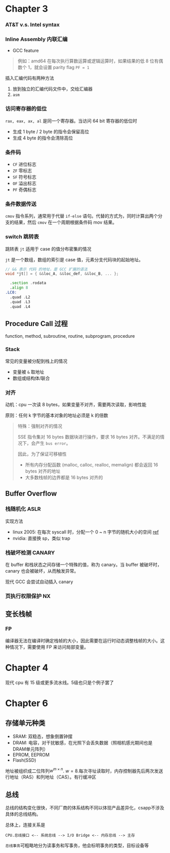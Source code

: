 # Chapter 3
### AT&T v.s. Intel syntax
### Inline Assembly 内联汇编
- GCC feature

> 例如：amd64 在每次执行算数运算或逻辑运算时，如果结果的低 8 位有偶数个 1，就会设置 parity flag `PF = 1`

插入汇编代码有两种方法
1. 放到独立的汇编代码文件中，交给汇编器
2. `asm`

### 访问寄存器的低位
`rax, eax, ax, al` 是同一个寄存器。当访问 64 bit 寄存器的低位时
- 生成 1 byte / 2 byte 的指令会保留高位
- 生成 4 byte 的指令会清除高位

### 条件码
- `CF` 进位标志
- `ZF` 零标志
- `SF` 符号标志
- `OF` 溢出标志
- `PF` 奇偶标志

### 条件数据传送
`cmov` 指令系列，通常用于代替 `if-else` 语句。代替的方式为，同时计算出两个分支的结果，然后 `cmov` 在一个周期根据条件码 mov 结果。

### switch 跳转表
跳转表 `jt` 适用于 case 的值分布密集的情况

`jt` 是一个数组，数组的索引是 case 值，元素分支代码块的起始地址。

```c
// && 表示 代码 的地址，是 GCC 扩展的语法
void *jt[] = { &&loc_A, &&loc_def, &&loc_B, ... };
```

```asm
  .section .rodata
  .align 8
.LC0:
  .quad .L2
  .quad .L3
  .quad .L4  
```

## Procedure Call 过程
function, method, subroutine, routine, subprogram, procedure

### Stack 
常见的变量被分配到栈上的情况
- 变量被 `&` 取地址
- 数组或结构体/联合

### 对齐
动机：cpu 一次读 8 bytes，如果变量不对齐，需要两次读取，影响性能

原则：任何 k 字节的基本对象的地址必须是 k 的倍数

> 特殊：强制对齐的情况
>
> SSE 指令集对 16 bytes 数据块进行操作，要求 16 bytes 对齐。不满足的情况下，会产生 `bus error`。
>
> 因此，为了保证可移植性
> - 所有内存分配函数 (malloc, calloc, realloc, memalign) 都会返回 16 bytes 对齐的地址
> - 大多数栈帧的边界都是 16 bytes 对齐的

## Buffer Overflow
### 栈随机化 ASLR
实现方法
- linux 2005: 在每次 syscall 时，分配一个 0 ~ n 字节的随机大小的空间 [ref](https://blog.csdn.net/tugouxp/article/details/122766845)
- nvidia: 直接换 sp，类似 trap

### 栈破坏检测 CANARY
在 buffer 和栈状态之间存储一个特殊的值，称为 canary。当 buffer 被破坏时，canary 也会被破坏，从而触发异常。

现代 GCC 会尝试自动插入 canary

### 页执行权限保护 NX


## 变长栈帧
### FP
编译器无法在编译时确定栈帧的大小，因此需要在运行时动态调整栈帧的大小。这种情况下，需要使用 FP 来访问局部变量。

# Chapter 4
现代 cpu 有 15 级或更多流水线。5级也只是个例子罢了

# Chapter 6
## 存储单元种类
- SRAM: 双稳态，想象倒置钟摆
- DRAM: 电容，对干扰敏感，在光照下会丢失数据（照相机感光期间也是DRAM单元阵列）
- EPROM, EEPROM
- Flash(SSD)

地址被组织成二位阵列$w^{m\times n}$. $w= 8$.每次寻址读取时，内存控制器先后两次发送行地址（RAS）和列地址（CAS）。有行缓冲区

## 总线
总线的结构变化很快，不同厂商的体系结构不同以体现产品差异化，csapp不涉及具体的总线结构。

总体上，连接关系是
```
CPU.总线接口 <-- 系统总线 --> I/O Bridge <-- 内存总线 --> 主存
```

`总线事务`可粗略地分为读事务和写事务，他会标明事务的类型，目标设备等

